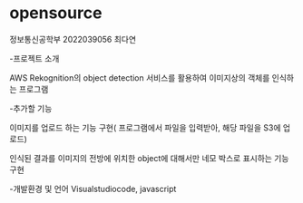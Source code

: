 # opensource

정보통신공학부 2022039056 최다연

-프로젝트 소개

AWS Rekognition의 object detection 서비스를 활용하여 이미지상의 객체를 인식하는 프로그램

-추가할 기능

이미지를 업로드 하는 기능 구현( 프로그램에서 파일을 입력받아, 해당 파일을 S3에 업로드)

인식된 결과를 이미지의 전방에 위치한 object에 대해서만 네모 박스로 표시하는 기능 구현

-개발환경 및 언어
Visualstudiocode, javascript
